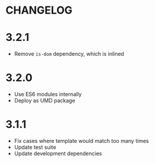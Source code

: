 # CHANGELOG

# 3.2.1

- Remove `is-dom` dependency, which is inlined

# 3.2.0

- Use ES6 modules internally
- Deploy as UMD package

# 3.1.1

- Fix cases where template would match too many times
- Update test suite
- Update development dependencies

